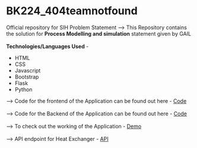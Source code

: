 # BK224_404teamnotfound
Official repository for SIH Problem Statement
--> This Repository contains the solution for <b>Process Modelling and simulation</b> statement given by GAIL
<br><br>
<b>Technologies/Languages Used</b> -
<ul>
	<li>HTML</li>
	<li>CSS</li>
	<li>Javascript</li>
	<li>Bootstrap</li>
	<li>Flask</li>
	<li>Python</li>
</ul>	
--> Code for the frontend of the Application can be found out here - <a href="https://github.com/Aditya20kul/BK224_404teamnotfound/tree/master/Frontend">Code</a>
<br><br>
--> Code for the Backend of the Application can be found out here - <a href="https://github.com/Aditya20kul/BK224_404teamnotfound/tree/master/Backend-API">Code</a>	
<br><br>
--> To check out the working of the Application - <a href="https://sih-webapp.herokuapp.com/userset">Demo</a>
<br><br>--> API endpoint for Heat Exchanger - <a href="https://sih-utils.herokuapp.com/util">API</a>
